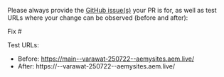 Please always provide the [GitHub issue(s)](../issues) your PR is for, as well as test URLs where your change can be observed (before and after):

Fix #<gh-issue-id>

Test URLs:
- Before: https://main--varawat-250722--aemysites.aem.live/
- After: https://<branch>--varawat-250722--aemysites.aem.live/
